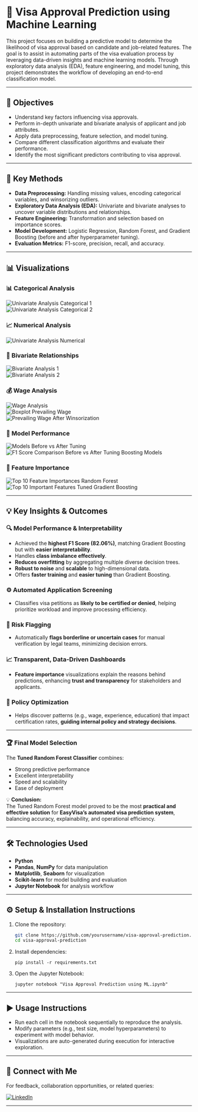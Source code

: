 # 🧠 Visa Approval Prediction using Machine Learning

This project focuses on building a predictive model to determine the likelihood of visa approval based on candidate and job-related features. The goal is to assist in automating parts of the visa evaluation process by leveraging data-driven insights and machine learning models. Through exploratory data analysis (EDA), feature engineering, and model tuning, this project demonstrates the workflow of developing an end-to-end classification model.

---

## 🎯 Objectives
- Understand key factors influencing visa approvals.
- Perform in-depth univariate and bivariate analysis of applicant and job attributes.
- Apply data preprocessing, feature selection, and model tuning.
- Compare different classification algorithms and evaluate their performance.
- Identify the most significant predictors contributing to visa approval.

---

## 🧩 Key Methods
- **Data Preprocessing:** Handling missing values, encoding categorical variables, and winsorizing outliers.  
- **Exploratory Data Analysis (EDA):** Univariate and bivariate analyses to uncover variable distributions and relationships.  
- **Feature Engineering:** Transformation and selection based on importance scores.  
- **Model Development:** Logistic Regression, Random Forest, and Gradient Boosting (before and after hyperparameter tuning).  
- **Evaluation Metrics:** F1-score, precision, recall, and accuracy.

---

## 📊 Visualizations

### 📊 Categorical Analysis
![Univariate Analysis Categorical 1](images/Univariate%20Analysis%20Categorical%201.png)  
![Univariate Analysis Categorical 2](images/Univariate%20Analysis%20Categorical%202.png)  

### 📈 Numerical Analysis
![Univariate Analysis Numerical](images/Univariate%20Analysis%20Numerical.png)  

### 🔄 Bivariate Relationships
![Bivariate Analysis 1](images/Bivariate%20Analysis%201.png)  
![Bivariate Analysis 2](images/Bivariate%20Analysis%202.png)  

### 💰 Wage Analysis
![Wage Analysis](images/Wage%20Analysis.png)  
![Boxplot Prevailing Wage](images/Boxplot%20-%20Prevailing%20Wage.png)  
![Prevailing Wage After Winsorization](images/Prevailing%20Wage%20After%20Winsorization.png)  

### 🤖 Model Performance
![Models Before vs After Tuning](images/Models%20-%20Before%20vs%20After%20Tuning.png)  
![F1 Score Comparison Before vs After Tuning Boosting Models](images/F1%20Score%20Comparison%20Before%20vs.%20After%20Tuning%20(Boosting%20Models).png)  

### 🌟 Feature Importance
![Top 10 Feature Importances Random Forest](images/Top%2010%20Feature%20Importances%20(Random%20Forest).png)  
![Top 10 Important Features Tuned Gradient Boosting](images/Top%2010%20Important%20Features%20-%20Tuned%20Gradient%20Boosting.png)  

---

## 💡 Key Insights & Outcomes

### 🔍 Model Performance & Interpretability
- Achieved the **highest F1 Score (82.06%)**, matching Gradient Boosting but with **easier interpretability**.  
- Handles **class imbalance effectively**.  
- **Reduces overfitting** by aggregating multiple diverse decision trees.  
- **Robust to noise** and **scalable** to high-dimensional data.  
- Offers **faster training** and **easier tuning** than Gradient Boosting.

### ⚙️ Automated Application Screening
- Classifies visa petitions as **likely to be certified or denied**, helping prioritize workload and improve processing efficiency.

### 🚨 Risk Flagging
- Automatically **flags borderline or uncertain cases** for manual verification by legal teams, minimizing decision errors.

### 📈 Transparent, Data-Driven Dashboards
- **Feature importance** visualizations explain the reasons behind predictions, enhancing **trust and transparency** for stakeholders and applicants.

### 🧭 Policy Optimization
- Helps discover patterns (e.g., wage, experience, education) that impact certification rates, **guiding internal policy and strategy decisions**.

---

### 🏆 Final Model Selection
The **Tuned Random Forest Classifier** combines:
- Strong predictive performance  
- Excellent interpretability  
- Speed and scalability  
- Ease of deployment  

💡 **Conclusion:**  
The Tuned Random Forest model proved to be the most **practical and effective solution** for **EasyVisa’s automated visa prediction system**, balancing accuracy, explainability, and operational efficiency.

---

## 🛠️ Technologies Used
- **Python**
- **Pandas**, **NumPy** for data manipulation  
- **Matplotlib**, **Seaborn** for visualization  
- **Scikit-learn** for model building and evaluation  
- **Jupyter Notebook** for analysis workflow

---

## ⚙️ Setup & Installation Instructions
1. Clone the repository:  
   ```bash
   git clone https://github.com/yourusername/visa-approval-prediction.git
   cd visa-approval-prediction
   
2. Install dependencies:
   ```
   pip install -r requirements.txt
   ```
3. Open the Jupyter Notebook:
   ```
   jupyter notebook "Visa Approval Prediction using ML.ipynb"
---

## ▶️ Usage Instructions

- Run each cell in the notebook sequentially to reproduce the analysis.
- Modify parameters (e.g., test size, model hyperparameters) to experiment with model behavior.
- Visualizations are auto-generated during execution for interactive exploration.
---

## 🔗 **Connect with Me**

For feedback, collaboration opportunities, or related queries:

[![LinkedIn](https://img.shields.io/badge/LinkedIn-Profile-blue?logo=linkedin)](https://www.linkedin.com/in/indu-r-3a3767170/)

---
